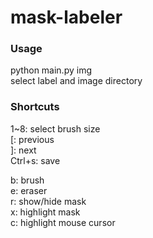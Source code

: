 # mask-labeler

### Usage
python main.py img</br>
select label and image directory

### Shortcuts
1~8: select brush size</br>
[: previous</br>
]: next</br>
Ctrl+s: save</br>

b: brush</br>
e: eraser</br>
r: show/hide mask</br>
x: highlight mask</br>
c: highlight mouse cursor</br>
